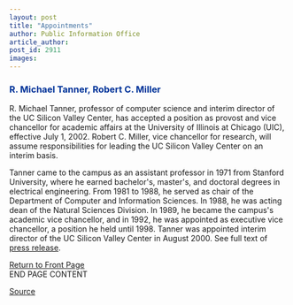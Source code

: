 ```yaml
---
layout: post
title: "Appointments"
author: Public Information Office
article_author: 
post_id: 2911
images:
---
```


<h3>
  <font color="#003399">R. Michael Tanner, Robert C. Miller</font>
</h3>
<p>
  R. Michael Tanner, professor of computer science and interim director of the UC Silicon Valley Center, has accepted a position as provost and vice chancellor for academic affairs at the University of Illinois at Chicago (UIC), effective July 1, 2002. Robert C. Miller, vice chancellor for research, will assume responsibilities for leading the UC Silicon Valley Center on an interim basis.
</p>
<p>
  Tanner came to the campus as an assistant professor in 1971 from Stanford University, where he earned bachelor's, master's, and doctoral degrees in electrical engineering. From 1981 to 1988, he served as chair of the Department of Computer and Information Sciences. In 1988, he was acting dean of the Natural Sciences Division. In 1989, he became the campus's academic vice chancellor, and in 1992, he was appointed as executive vice chancellor, a position he held until 1998. Tanner was appointed interim director of the UC Silicon Valley Center in August 2000. See full text of <a href="http://www.ucsc.edu/news_events/press_releases/01-02/02-12.tanner.html">press release</a>.
</p>
<p>
  <a href="../../index.html">Return to Front Page</a><br>
  END PAGE CONTENT
</p>
<p><a href="http://www1.ucsc.edu/currents/01-02/02-18/appointments.html" title="Permalink to appointments">Source</a></p>
